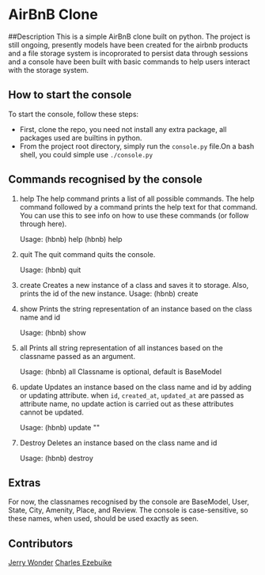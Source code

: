 # AirBnB Clone
##Description
This is a simple AirBnB clone built on python. The project is still ongoing, presently models have been created for the airbnb products and a file storage system is incoprorated to persist data through sessions and a console have been built with basic commands to help users interact with the storage system.

## How to start the console
To start the console, follow these steps:
- First, clone the repo, you need not install any extra package, all packages used are builtins in python.
- From the project root directory, simply run the ``console.py`` file.On a bash shell, you could simple use ``./console.py``
## Commands recognised by the console
1. help
   The help command prints a list of all possible commands. The help command followed by a command prints the help text for that command. You can use this to see info on how to use these commands (or follow through here).

   Usage:
	(hbnb) help
   	(hbnb) help <command>
2. quit
   The quit command quits the console.

   Usage:
	(hbnb) quit
3. create
   Creates a new instance of a class and saves it to storage. Also, prints the id of the new instance.
   Usage:
	(hbnb) create <classname>
4. show
   Prints the string representation of an instance based on the class name and id

   Usage:
	(hbnb) show <classname> <id>
5. all
   Prints all string representation of all instances based on the classname passed as an argument.

   Usage:
	(hbnb) all <classname>
        Classname is optional, default is BaseModel
6. update
   Updates an instance based on the class name and id by adding or updating attribute.
   when ``id``, ``created_at``, ``updated_at`` are passed as attribute name, no update action is carried out as these attributes cannot be updated.

   Usage:
	(hbnb) update <class name> <id> <attribute name> "<attribute value>"
7. Destroy
   Deletes an instance based on the class name and id

   Usage:
	(hbnb) destroy <class name> <id>
## Extras
For now, the classnames recognised by the console are BaseModel, User, State, City, Amenity, Place, and Review. The console is case-sensitive, so these names, when used, should be used exactly as seen.
## Contributors
[Jerry Wonder](https://github.com/JerryWonder2126)
[Charles Ezebuike](https://github.com/zunique90)

